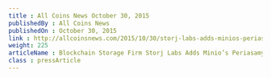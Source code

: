 ```yaml
---
title : All Coins News October 30, 2015
publishedBy : All Coins News
publishedOn : October 30, 2015
link : http://allcoinsnews.com/2015/10/30/storj-labs-adds-minios-periasamy-as-tech-advisor/
weight: 225
articleName : Blockchain Storage Firm Storj Labs Adds Minio’s Periasamy as Tech Advisor
class : pressArticle
---
```

